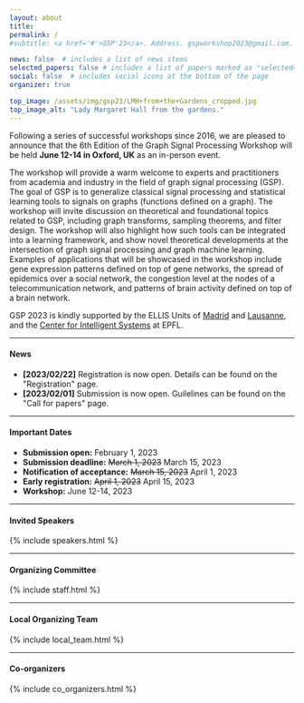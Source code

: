 ```yaml
---
layout: about
title: 
permalink: /
#subtitle: <a href='#'>GSP'23</a>. Address. gspworkshop2023@gmail.com. Moto. Etc.

news: false  # includes a list of news items
selected_papers: false # includes a list of papers marked as "selected={true}"
social: false  # includes social icons at the bottom of the page
organizer: true

top_image: /assets/img/gsp23/LMH+from+the+Gardens_cropped.jpg
top_image_alt: "Lady Margaret Hall from the gardens."
---
```


Following a series of successful workshops since 2016, we are pleased to announce that the 6th Edition of the Graph Signal Processing Workshop will be held **June 12-14 in Oxford, UK** as an in-person event.

The workshop will provide a warm welcome to experts and practitioners from academia and industry in the field of graph signal processing (GSP). The goal of GSP is to generalize classical signal processing and statistical learning tools to signals on graphs (functions defined on a graph). The workshop will invite discussion on theoretical and foundational topics related to GSP, including graph transforms, sampling theorems, and filter design. The workshop will also highlight how such tools can be integrated into a learning framework, and show novel theoretical developments at the intersection of graph signal processing and graph machine learning. Examples of applications that will be showcased in the workshop include gene expression patterns defined on top of gene networks, the spread of epidemics over a social network, the congestion level at the nodes of a telecommunication network, and patterns of brain activity defined on top of a brain network.

GSP 2023 is kindly supported by the ELLIS Units of [Madrid](https://ellismadrid.es) and [Lausanne](https://www.epfl.ch/research/domains/epfl-ellis/), and the [Center for Intelligent Systems](https://www.epfl.ch/research/domains/cis/) at EPFL.

---
#### News
+ **[2023/02/22]** Registration is now open. Details can be found on the "Registration" page.
+ **[2023/02/01]** Submission is now open. Guilelines can be found on the "Call for papers" page.

---
#### Important Dates
+ **Submission open:** February 1, 2023
+ **Submission deadline:** <s>March 1, 2023</s> March 15, 2023
+ **Notification of acceptance:** <s>March 15, 2023</s> April 1, 2023
+ **Early registration:** <s>April 1, 2023</s> April 15, 2023
+ **Workshop:** June 12-14, 2023

---
#### Invited Speakers

<!---
+ [Markus Püschel](https://acl.inf.ethz.ch/people/markusp/) (ETH Zürich)
+ [Gitta Kutyniok](https://www.ai.math.uni-muenchen.de/members/professor/kutyniok/index.html) (LMU Munich)
+ [Hoi-To Wai](https://www1.se.cuhk.edu.hk/~htwai/) (Chinese University of Hong Kong)
+ [Peter Battaglia](https://scholar.google.com/citations?user=nQ7Ij30AAAAJ&hl=en) (DeepMind)
+ [Wei Hu](https://www.wict.pku.edu.cn/huwei/) (Peking University)
+ [Pietro Liò](https://www.cl.cam.ac.uk/~pl219/) (University of Cambridge)
--->

{% include speakers.html %}

---
#### Organizing Committee
<!---
+ [Xiaowen Dong](https://web.media.mit.edu/~xdong/) (University of Oxford)
+ [Antonio Marques](https://www.tsc.urjc.es/~amarques/) (King Juan Carlos University)
+ [Gonzalo Mateos](https://www.hajim.rochester.edu/ece/sites/gmateos//) (University of Rochester)
+ [Santiago Segarra](https://segarra.rice.edu) (Rice University)
+ [Dorina Thanou](https://people.epfl.ch/dorina.thanou?lang=en) (EPFL)
+ [Laura Toni](https://www.ucl.ac.uk/iccs/dr-laura-toni) (University College London)
--->

{% include staff.html %}


---
#### Local Organizing Team
<!---
+ [Keyue Jiang](https://garyball.github.io/) (University College London)
+ [Henry Kenlay](https://henrykenlay.github.io/) (University of Oxford)
+ Bohan Tang (University of Oxford)
--->

{% include local_team.html %}


---
#### Co-organizers

{% include co_organizers.html %}
